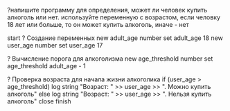 ?напишите программу для определения, может ли человек купить алкоголь или нет. используйте переменную с возрастом, если человку 18 лет или больше, то он может купить алкоголь, иначе - нет

start
? Создание переменных
new adult_age number
set adult_age 18
new user_age number
set user_age 17

? Вычисление порога для алкоголизма
new age_threshold number
set age_threshold adult_age - 1

? Проверка возраста для начала жизни алкоголика
if (user_age > age_threshold)
    log string "Возраст: " >> user_age >> ". Можно купить алкоголь"
else
    log string "Возраст: " >> user_age >> ". Нельзя купить алкоголь"
close
finish
